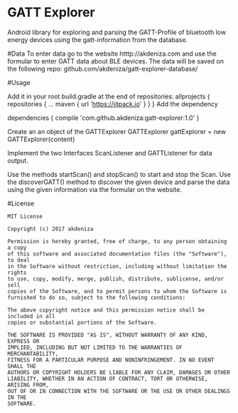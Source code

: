 # GATT Explorer
Android library for exploring and parsing the GATT-Profile of bluetooth low energy devices using the gatt-information from the database.

#Data
To enter data go to the website htttp://akdeniza.com and use the formular to enter GATT data about BLE devices. The data will be saved on the following repo: github.com/akdeniza/gatt-explorer-database/

#Usage

Add it in your root build.gradle at the end of repositories:
    allprojects {
    		repositories {
			...
			maven { url 'https://jitpack.io' }
		}
	}
 Add the dependency  
  
  dependencies {
	        compile 'com.github.akdeniza:gatt-explorer:1.0'
	}
    
 Create an an object of the GATTExplorer
    GATTExplorer gattExplorer = new GATTExplorer(content)
    
 Implement the two Interfaces ScanListener and GATTListener for data output.
    
 Use the methods startScan() and stopScan() to start and stop the Scan. Use the discoverGATT() method to discover the given device and parse the data using the given information via the formular on the website.

#License

    MIT License

    Copyright (c) 2017 akdeniza

    Permission is hereby granted, free of charge, to any person obtaining a copy
    of this software and associated documentation files (the "Software"), to deal
    in the Software without restriction, including without limitation the rights
    to use, copy, modify, merge, publish, distribute, sublicense, and/or sell
    copies of the Software, and to permit persons to whom the Software is
    furnished to do so, subject to the following conditions:

    The above copyright notice and this permission notice shall be included in all
    copies or substantial portions of the Software.

    THE SOFTWARE IS PROVIDED "AS IS", WITHOUT WARRANTY OF ANY KIND, EXPRESS OR
    IMPLIED, INCLUDING BUT NOT LIMITED TO THE WARRANTIES OF MERCHANTABILITY,
    FITNESS FOR A PARTICULAR PURPOSE AND NONINFRINGEMENT. IN NO EVENT SHALL THE
    AUTHORS OR COPYRIGHT HOLDERS BE LIABLE FOR ANY CLAIM, DAMAGES OR OTHER
    LIABILITY, WHETHER IN AN ACTION OF CONTRACT, TORT OR OTHERWISE, ARISING FROM,
    OUT OF OR IN CONNECTION WITH THE SOFTWARE OR THE USE OR OTHER DEALINGS IN THE
    SOFTWARE.
